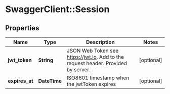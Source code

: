 # SwaggerClient::Session

## Properties
Name | Type | Description | Notes
------------ | ------------- | ------------- | -------------
**jwt_token** | **String** | JSON Web Token see https://jwt.io. Add to the request header. Provided by server. | [optional] 
**expires_at** | **DateTime** | ISO8601 timestamp when the jwtToken expires | [optional] 


